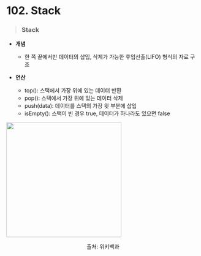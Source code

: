 # 102. Stack

> ### Stack
* **개념**
    - 한 쪽 끝에서만 데이터의 삽입, 삭제가 가능한 후입선출(LIFO) 형식의 자료 구조

* **연산**
    - top(): 스택에서 가장 위에 있는 데이터 반환
    - pop(): 스택에서 가장 위에 있는 데이터 삭제
    - push(data): 데이터를 스택의 가장 윗 부분에 삽입
    - isEmpty(): 스택이 빈 경우 true, 데이터가 하나라도 있으면 false

<img src= "https://upload.wikimedia.org/wikipedia/commons/thumb/2/29/Data_stack.svg/600px-Data_stack.svg.png" weight = "450px" height = "300px"></img>
<p align= center> 출처: 위키백과</p>